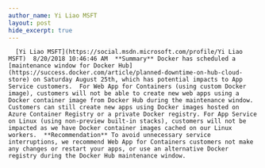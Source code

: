 ```yaml
---
author_name: Yi Liao MSFT
layout: post
hide_excerpt: true
---
```

      [Yi Liao MSFT](https://social.msdn.microsoft.com/profile/Yi Liao MSFT)  8/20/2018 10:46:46 AM  **Summary** Docker has scheduled a [maintenance window for Docker Hub](https://success.docker.com/article/planned-downtime-on-hub-cloud-store) on Saturday August 25th, which has potential impacts to App Service customers.  For Web App for Containers (using custom Docker image), customers will not be able to create new web apps using a Docker container image from Docker Hub during the maintenance window. Customers can still create new apps using Docker images hosted on Azure Container Registry or a private Docker registry. For App Service on Linux (using non-preview built-in stacks), customers will not be impacted as we have Docker container images cached on our Linux workers.  **Recommendation** To avoid unnecessary service interruptions, we recommend Web App for Containers customers not make any changes or restart your apps, or use an alternative Docker registry during the Docker Hub maintenance window.     